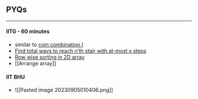 ## PYQs
---
#### IITG - 60 minutes
- similar to [coin combination I](https://cses.fi/problemset/task/1635/)
- [Find total ways to reach n’th stair with at-most `m` steps](https://www.techiedelight.com/find-total-ways-reach-nth-stair-with-atmost-m-steps/)
- [Row wise sorting in 2D array](https://www.geeksforgeeks.org/row-wise-sorting-2d-array/)
- [[Arrange array]]

#### IIT BHU
- ![[Pasted image 20230905010406.png]]
